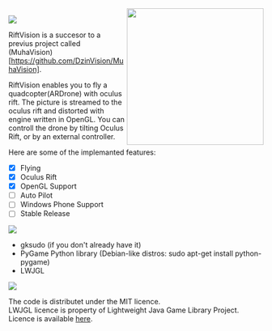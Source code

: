 <img src="http://i.imgur.com/uc282wd.png" width=270 align="right">



![](http://i.imgur.com/dezFC7R.gif)

RiftVision is a succesor to a previus project called (MuhaVision)[https://github.com/DzinVision/MuhaVision].

RiftVision enables you to fly a quadcopter(ARDrone) with oculus rift. The picture is streamed to the oculus rift and distorted with engine written in OpenGL. You can controll the drone by tilting Oculus Rift, or by an external controller.

Here are some of the implemanted features:

- [x] Flying
- [x] Oculus Rift
- [x] OpenGL Support
- [ ] Auto Pilot
- [ ] Windows Phone Support
- [ ] Stable Release

![](http://www.auplod.com/u/opauld5f883.gif)
 - gksudo (if you don't already have it)
 - PyGame Python library (Debian-like distros: sudo apt-get install python-pygame)
 - LWJGL

![](http://i.imgur.com/aw0QuDg.gif)

The code is distributet under the MIT licence.  
LWJGL licence is property of Lightweight Java Game Library Project.
Licence is available [here](http://www.lwjgl.org/license).
